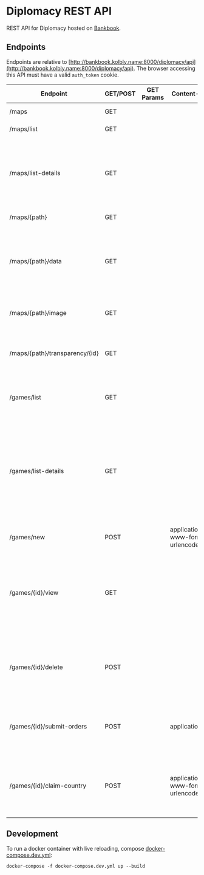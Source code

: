 # Diplomacy REST API

REST API for Diplomacy hosted on [Bankbook](http://bankbook.kolbly.name/).

## Endpoints

Endpoints are relative to [http://bankbook.kolbly.name:8000/diplomacy/api](http://bankbook.kolbly.name:8000/diplomacy/api). The browser accessing this API must have a valid `auth_token` cookie.

| Endpoint | GET/POST | GET Params | Content-Type | Request Body | Description |
|---|---|---|---|---|---|
| /maps | GET | | | | Redirects to /maps/list |
| /maps/list | GET | | | | Get a list of paths to maps. |
| /maps/list-details | GET | | | | Get a list of maps as objects with keys `filename`, `name`, and `players` (list of integers representing possible player counts for the map). |
| /maps/{path} | GET | | | | Redirects to /maps/{path}/data | 
| /maps/{path}/data | GET | | | | Get the JSON contents of the .dipmap file representing a map. {path} is the same as the string under the key `map` in a game JSON. | 
| /maps/{path}/image | GET | | | | Get the image file linked in the .dipmap file found at {path}. |
| /maps/{path}/transparency/{id} | GET | | | | Get the image or svg file for province {id} linked in the .dipmap file found at {path}. |
| /games/list | GET | | | | Get a JSON list containing the number ID's of every game involving the user. |
| /games/list-details | GET | | | | Like /games/list but returns a list of objects with keys `id`, `gameName`, `mapName`, `playerFirstNames` (list of strings), `phase`, `season`, and `winner`. This is the information needed to display the list of a user's games on the browser. |
| /games/new | POST | | application/x-www-form-urlencoded | name<br/>map<br/>users | Create a new game and get its number ID. |
| /games/{id}/view | GET | | | | Get the JSON representation of a game (some parts of the game, such as orders submitted by other players on the current turn, are excluded to avoid potential cheating). |
| /games/{id}/delete | POST | | | | "Delete" a game by tagging it as deleted, and get a boolean representing whether the deletion was successful. |
| /games/{id}/submit-orders | POST | | application/json | JSON list of orders | Submit a list of orders, and get a boolean representing whether the submission was successful. |
| /games/{id}/claim-country | POST | | application/x-www-form-urlencoded | country | Claim a country or group of countries for a user. If claiming a group of countries, post the ID of _one_ of the countries. |

## Development

To run a docker container with live reloading, compose [docker-compose.dev.yml](docker-compose.dev.yml):

    docker-compose -f docker-compose.dev.yml up --build